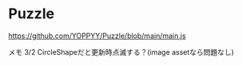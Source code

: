 # Puzzle
https://github.com/YOPPYY/Puzzle/blob/main/main.js

メモ
3/2 CircleShapeだと更新時点滅する？(image assetなら問題なし)
